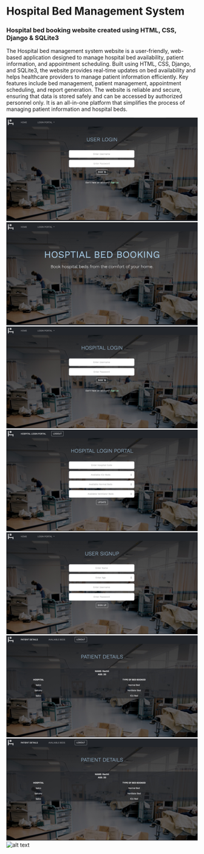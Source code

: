 # Hospital Bed Management System
### Hospital bed booking website created using HTML, CSS, Django & SQLite3

The Hospital bed management system website is a user-friendly, web-based application designed to manage hospital bed availability, patient information, and appointment scheduling. Built using HTML, CSS, Django, and SQLite3, the website provides real-time updates on bed availability and helps healthcare providers to manage patient information efficiently. Key features include bed management, patient management, appointment scheduling, and report generation. The website is reliable and secure, ensuring that data is stored safely and can be accessed by authorized personnel only. It is an all-in-one platform that simplifies the process of managing patient information and hospital beds.

![alt text](https://github.com/vishal7474/gfg_hackathon_dbms/blob/main/Image%2016-04-23%20at%202.10%20PM%20(1).jpeg.jpg)
![alt text](https://github.com/vishal7474/gfg_hackathon_dbms/blob/main/Image%2016-04-23%20at%202.10%20PM.jpeg.jpg)
![alt text](https://github.com/vishal7474/gfg_hackathon_dbms/blob/main/Image%2016-04-23%20at%202.11%20PM.jpeg.jpg)
![alt text](https://github.com/vishal7474/gfg_hackathon_dbms/blob/main/Image%2016-04-23%20at%202.25%20PM.jpeg.jpg)
![alt text](https://github.com/vishal7474/gfg_hackathon_dbms/blob/main/Image%2016-04-23%20at%202.26%20PM.jpeg.jpg)
![alt text](https://github.com/vishal7474/gfg_hackathon_dbms/blob/main/Image%2016-04-23%20at%202.39%20PM.jpeg.jpg)
![alt text](https://github.com/vishal7474/gfg_hackathon_dbms/blob/main/Image%2016-04-23%20at%202.39%20PM.jpeg.jpg)
![alt text](https://github.com/vishal7474/gfg_hackathon_dbms/blob/main/Screenshot%202023-04-16%20at%202.27.04%20PM.png)

